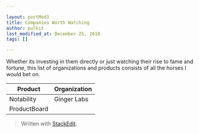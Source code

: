```yaml
---

layout: postMod1
title: Companies Worth Watching
author: pulkit
last_modified_at: December 25, 2018
tags: []

---
```


Whether its investing in them directly or just watching their rise to fame and fortune, this list of organizations and products consists of all the horses I would bet on.

|Product|Organization|
|-|-|
|Notability|Ginger Labs|
|ProductBoard||



> Written with [StackEdit](https://stackedit.io/).
<!--stackedit_data:
eyJoaXN0b3J5IjpbNDU3NTEwOTkwLDUwNzc0MjM1XX0=
-->